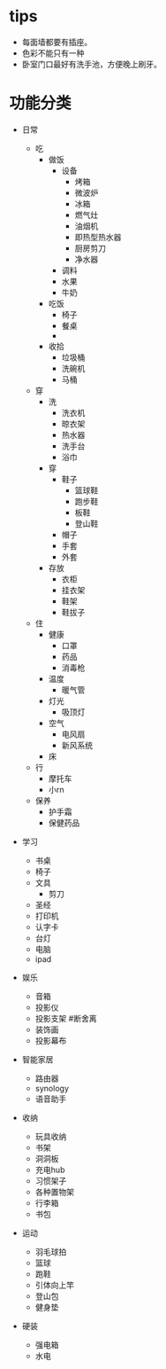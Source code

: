 # tips
- 每面墙都要有插座。
- 色彩不能只有一种
- 卧室门口最好有洗手池，方便晚上刷牙。

# 功能分类
- 日常
	- 吃
		- 做饭
			- 设备
				- 烤箱
				- 微波炉
				- 冰箱
				- 燃气灶
				- 油烟机
				- 即热型热水器
				- 厨房剪刀
				- 净水器
			- 调料
			- 水果
			- 牛奶
		- 吃饭
			- 椅子
			- 餐桌
			- 
		- 收拾
			- 垃圾桶
			- 洗碗机
			- 马桶
	- 穿
		- 洗
			- 洗衣机
			- 晾衣架
			- 热水器
			- 洗手台
			- 浴巾
		- 穿
			- 鞋子
				- 篮球鞋
				- 跑步鞋
				- 板鞋
				- 登山鞋
			- 帽子
			- 手套
			- 外套
		- 存放
			- 衣柜
			- 挂衣架
			- 鞋架
			- 鞋拔子
	- 住
		- 健康
			- 口罩
			- 药品
			- 消毒枪
		- 温度
			- 暖气管
		- 灯光
			- 吸顶灯
		- 空气
			- 电风扇
			- 新风系统
		- 床
	- 行
		- 摩托车
		- 小rn
	- 保养
		- 护手霜
		- 保健药品

- 学习
	- 书桌
	- 椅子
	- 文具
		- 剪刀
	- 圣经
	- 打印机
	- 认字卡
	- 台灯
	- 电脑
	- ipad
- 娱乐
	- 音箱
	- 投影仪
	- 投影支架 #断舍离
	- 装饰画
	- 投影幕布
- 智能家居
	- 路由器
	- synology
	- 语音助手
- 收纳
	- 玩具收纳
	- 书架
	- 洞洞板
	- 充电hub
	- 习惯架子
	- 各种置物架
	- 行李箱
	- 书包
- 运动
	- 羽毛球拍
	- 篮球
	- 跑鞋
	- 引体向上竿
	- 登山包
	- 健身垫
- 硬装
	- 强电箱
	- 水电
 
